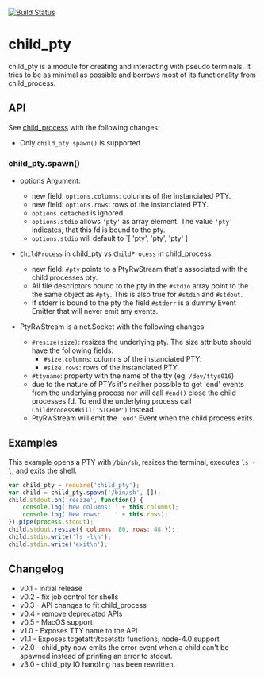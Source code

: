 [![Build Status](https://travis-ci.org/Gottox/child_pty.png)](https://travis-ci.org/Gottox/child_pty)

child\_pty
=========

child\_pty is a module for creating and interacting with pseudo terminals. It
tries to be as minimal as possible and borrows most of its functionality from
child\_process.

API
---

See [child\_process](http://nodejs.org/api/child_process.html) with the following
changes:

* Only `child_pty.spawn()` is supported

### child\_pty.spawn()

* options Argument:
  * new field: `options.columns`: columns of the instanciated PTY.
  * new field: `options.rows`: rows of the instanciated PTY.
  * `options.detached` is ignored.
  * `options.stdio` allows `'pty'` as array element. The value `'pty'`
    indicates, that this fd is bound to the pty.
  * `options.stdio` will default to `[ 'pty', 'pty', 'pty' ]

* `ChildProcess` in child\_pty vs `ChildProcess` in child\_process:
  * new field: `#pty` points to a PtyRwStream that's associated
    with the child processes pty.
  * All file descriptors bound to the pty in the `#stdio` array point to the
    the same object as `#pty`. This is also true for `#stdin` and
    `#stdout`.
  * If stderr is bound to the pty the field `#stderr` is a dummy Event
    Emitter that will never emit any events.

* PtyRwStream is a net.Socket with the following changes
  * `#resize(size)`: resizes the underlying pty.
    The size attribute should have the following fields:
    * `#size.columns`: columns of the instanciated PTY.
    * `#size.rows`: rows of the instanciated PTY.
  * `#ttyname`: property with the name of the tty (eg:
    `/dev/ttys016`)
  * due to the nature of PTYs it's neither possible to get 'end' events from
    the underlying process nor will call `#end()` close the child processes
    fd. To end the underlying process call `ChildProcess#kill('SIGHUP')`
    instead.
  * PtyRwStream will emit the `'end'` Event when the child process exits.

Examples
--------

This example opens a PTY with `/bin/sh`, resizes the terminal, executes
`ls -l`, and exits the shell.

```javascript
var child_pty = require('child_pty');
var child = child_pty.spawn('/bin/sh', []);
child.stdout.on('resize', function() {
	console.log('New columns: ' + this.columns);
	console.log('New rows:    ' + this.rows);
}).pipe(process.stdout);
child.stdout.resize({ columns: 80, rows: 48 });
child.stdin.write('ls -l\n');
child.stdin.write('exit\n');
```

Changelog
---------

* v0.1 - initial release
* v0.2 - fix job control for shells
* v0.3 - API changes to fit child\_process
* v0.4 - remove deprecated APIs
* v0.5 - MacOS support
* v1.0 - Exposes TTY name to the API
* v1.1 - Exposes tcgetattr/tcsetattr functions; node-4.0 support
* v2.0 - child\_pty now emits the error event when a child can't be
         spawned instead of printing an error to stdout.
* v3.0 - child\_pty IO handling has been rewritten.
